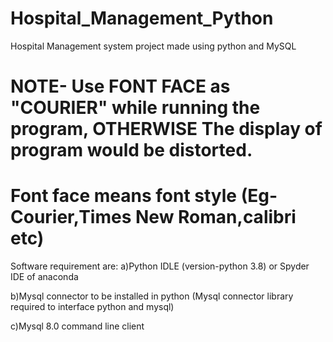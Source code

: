 # Hospital_Management_Python
Hospital Management system project made using python and MySQL

# NOTE- Use FONT FACE as "COURIER"  while running the program,  OTHERWISE The display of program would be distorted. 

# Font face means font style (Eg-Courier,Times New Roman,calibri etc)

Software requirement are:
a)Python IDLE (version-python 3.8) or Spyder IDE of anaconda 

b)Mysql connector to be installed in python (Mysql connector library required to interface python and mysql)

c)Mysql 8.0 command line client
